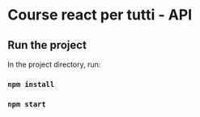 # Course react per tutti - API

## Run the project

In the project directory, run:

### `npm install`
### `npm start`
